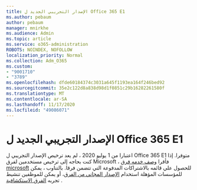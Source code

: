 ```yaml
---
title: الإصدار التجريبي الجديد ل Office 365 E1
ms.author: pebaum
author: pebaum
manager: mnirkhe
ms.audience: Admin
ms.topic: article
ms.service: o365-administration
ROBOTS: NOINDEX, NOFOLLOW
localization_priority: Normal
ms.collection: Adm_O365
ms.custom:
- "9001710"
- "3789"
ms.openlocfilehash: dfde60184374c3031a645f1193ea164f246bed92
ms.sourcegitcommit: 35e2c122d8a838d98d1f0851c29b16282261580f
ms.translationtype: MT
ms.contentlocale: ar-SA
ms.lasthandoff: 11/17/2020
ms.locfileid: "49086071"
---
```

# <a name="new-office-365-e1-trial"></a>الإصدار التجريبي الجديد ل Office 365 E1

اعتبارا من 1 يوليو 2020 ، لم يعد ترخيص الإصدار التجريبي ل Office 365 E1 متوفرا. إذا كنت بحاجه إلى ترخيص مستخدمين لفرق Microsoft ، فأقرا [وصف خدمه فرق microsoft](https://docs.microsoft.com/office365/servicedescriptions/teams-service-description) للحصول علي قائمه بالاشتراكات المدفوعة التي تتضمن فرقا. بالتناوب ، يمكن للمؤسسات المؤهلة استخدام [الإصدار المجاني من الفرق](https://support.office.com/article/Welcome-to-Microsoft-Teams-free-6d79a648-6913-4696-9237-ed13de64ae3c)، أو يمكن للموظفين تنشيط تجربه [الفرق الاستكشافية](https://docs.microsoft.com/MicrosoftTeams/teams-exploratory) .
